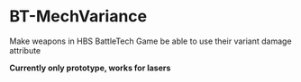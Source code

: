 # BT-MechVariance
Make weapons in HBS BattleTech Game be able to use their variant damage attribute

**Currently only prototype, works for lasers**
